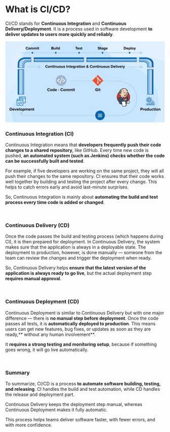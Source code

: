 # What is CI/CD?
CI/CD stands for **Continuous Integration** and **Continuous Delivery/Deployment**. It is a process used in software development **to deliver updates to users more quickly and reliably**.

<img src="diagrams/cicd.webp">

### Continuous Integration (CI)
Continuous Integration means that **developers frequently push their code changes to a shared repository**, like GitHub. Every time new code is pushed, **an automated system (such as Jenkins) checks whether the code can be successfully built and tested**.

For example, if five developers are working on the same project, they will all push their changes to the same repository. CI ensures that their code works well together by building and testing the project after every change. This helps to catch errors early and avoid last-minute surprises.

So, Continuous Integration is mainly about **automating the build and test process every time code is added or changed**.

<br>

### Continuous Delivery (CD)
Once the code passes the build and testing process (which happens during CI), it is then prepared for deployment. In Continuous Delivery, the system makes sure that the application is always in a deployable state. The deployment to production, however, is done manually — someone from the team can review the changes and trigger the deployment when ready.

So, Continuous Delivery helps **ensure that the latest version of the application is always ready to go live**, but the actual deployment step **requires manual approval**.

<br>

### Continuous Deployment (CD)
Continuous Deployment is similar to Continuous Delivery but with one major difference — there is **no manual step before deployment**. Once the code passes all tests, it is **automatically deployed to production**. This means users can get new features, bug fixes, or updates as soon as they are ready,** without any human involvement**.

It **requires a strong testing and monitoring setup**, because if something goes wrong, it will go live automatically.

<br>

### Summary
To summarize, CI/CD is a process **to automate software building, testing, and releasing**. CI handles the build and test automation, while CD handles the release and deployment part. 

Continuous Delivery keeps the deployment step manual, whereas Continuous Deployment makes it fully automatic.

This process helps teams deliver software faster, with fewer errors, and with more confidence.